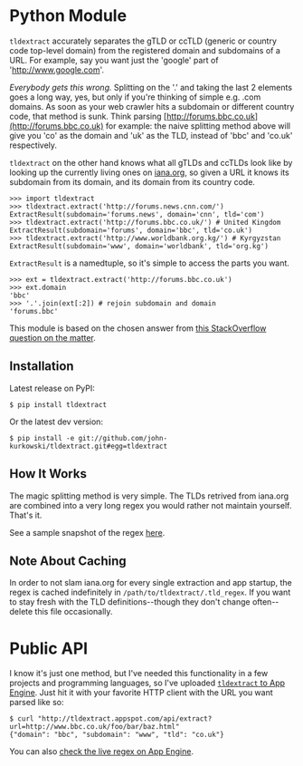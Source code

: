 # Python Module

`tldextract` accurately separates the gTLD or ccTLD (generic or country code
top-level domain) from the registered domain and subdomains of a URL. For
example, say you want just the 'google' part of 'http://www.google.com'.

*Everybody gets this wrong.* Splitting on the '.' and taking the last 2
elements goes a long way, yes, but only if you're thinking of simple e.g. .com
domains. As soon as your web crawler hits a subdomain or different country
code, that method is sunk. Think parsing
[http://forums.bbc.co.uk](http://forums.bbc.co.uk) for example: the naive
splitting method above will give you 'co' as the domain and 'uk' as the TLD,
instead of 'bbc' and 'co.uk' respectively.

`tldextract` on the other hand knows what all gTLDs and ccTLDs look like by
looking up the currently living ones on [iana.org](http://www.iana.org), so
given a URL it knows its subdomain from its domain, and its domain from its
country code.

    >>> import tldextract
    >>> tldextract.extract('http://forums.news.cnn.com/')
    ExtractResult(subdomain='forums.news', domain='cnn', tld='com')
    >>> tldextract.extract('http://forums.bbc.co.uk/') # United Kingdom
    ExtractResult(subdomain='forums', domain='bbc', tld='co.uk')
    >>> tldextract.extract('http://www.worldbank.org.kg/') # Kyrgyzstan
    ExtractResult(subdomain='www', domain='worldbank', tld='org.kg')

`ExtractResult` is a namedtuple, so it's simple to access the parts you want.

    >>> ext = tldextract.extract('http://forums.bbc.co.uk')
    >>> ext.domain
    'bbc'
    >>> '.'.join(ext[:2]) # rejoin subdomain and domain
    'forums.bbc'

This module is based on the chosen answer from [this StackOverflow question on
the matter](http://stackoverflow.com/questions/569137/how-to-get-domain-name-from-url/569219#569219).

## Installation

Latest release on PyPI:

    $ pip install tldextract 

Or the latest dev version:

    $ pip install -e git://github.com/john-kurkowski/tldextract.git#egg=tldextract

## How It Works

The magic splitting method is very simple. The TLDs retrived from iana.org are
combined into a very long regex you would rather not maintain yourself. That's
it.

See a sample snapshot of the regex [here](https://github.com/john-kurkowski/tldextract/blob/master/tldextract/.tld_regex_snapshot).

## Note About Caching

In order to not slam iana.org for every single extraction and app startup, the
regex is cached indefinitely in `/path/to/tldextract/.tld_regex`. If you want
to stay fresh with the TLD definitions--though they don't change often--delete
this file occasionally.

# Public API

I know it's just one method, but I've needed this functionality in a few
projects and programming languages, so I've uploaded
[`tldextract` to App Engine](http://tldextract.appspot.com/). Just hit it with
your favorite HTTP client with the URL you want parsed like so:

    $ curl "http://tldextract.appspot.com/api/extract?url=http://www.bbc.co.uk/foo/bar/baz.html"
    {"domain": "bbc", "subdomain": "www", "tld": "co.uk"}

You can also
[check the live regex on App Engine](http://tldextract.appspot.com/api/re).


